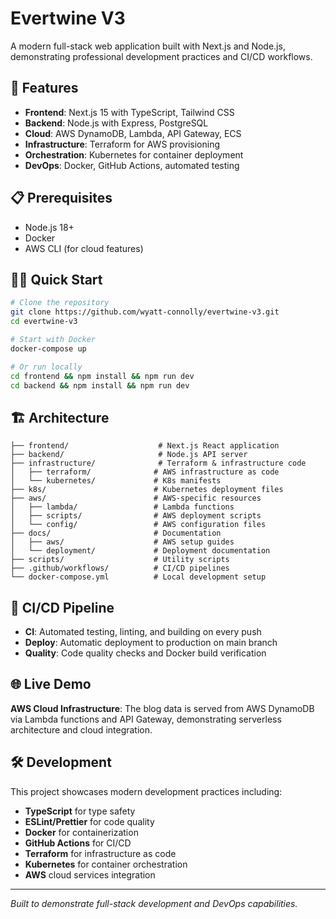 # Evertwine V3

A modern full-stack web application built with Next.js and Node.js, demonstrating professional development practices and CI/CD workflows.

## 🚀 Features

- **Frontend**: Next.js 15 with TypeScript, Tailwind CSS
- **Backend**: Node.js with Express, PostgreSQL
- **Cloud**: AWS DynamoDB, Lambda, API Gateway, ECS
- **Infrastructure**: Terraform for AWS provisioning
- **Orchestration**: Kubernetes for container deployment
- **DevOps**: Docker, GitHub Actions, automated testing

## 📋 Prerequisites

- Node.js 18+
- Docker
- AWS CLI (for cloud features)

## 🏃‍♂️ Quick Start

```bash
# Clone the repository
git clone https://github.com/wyatt-connolly/evertwine-v3.git
cd evertwine-v3

# Start with Docker
docker-compose up

# Or run locally
cd frontend && npm install && npm run dev
cd backend && npm install && npm run dev
```

## 🏗️ Architecture

```
├── frontend/                    # Next.js React application
├── backend/                     # Node.js API server
├── infrastructure/              # Terraform & infrastructure code
│   ├── terraform/              # AWS infrastructure as code
│   └── kubernetes/             # K8s manifests
├── k8s/                        # Kubernetes deployment files
├── aws/                        # AWS-specific resources
│   ├── lambda/                 # Lambda functions
│   ├── scripts/                # AWS deployment scripts
│   └── config/                 # AWS configuration files
├── docs/                       # Documentation
│   ├── aws/                    # AWS setup guides
│   └── deployment/             # Deployment documentation
├── scripts/                    # Utility scripts
├── .github/workflows/          # CI/CD pipelines
└── docker-compose.yml          # Local development setup
```

## 🔄 CI/CD Pipeline

- **CI**: Automated testing, linting, and building on every push
- **Deploy**: Automatic deployment to production on main branch
- **Quality**: Code quality checks and Docker build verification

## 🌐 Live Demo

**AWS Cloud Infrastructure**: The blog data is served from AWS DynamoDB via Lambda functions and API Gateway, demonstrating serverless architecture and cloud integration.

## 🛠️ Development

This project showcases modern development practices including:

- **TypeScript** for type safety
- **ESLint/Prettier** for code quality
- **Docker** for containerization
- **GitHub Actions** for CI/CD
- **Terraform** for infrastructure as code
- **Kubernetes** for container orchestration
- **AWS** cloud services integration

---

_Built to demonstrate full-stack development and DevOps capabilities._
